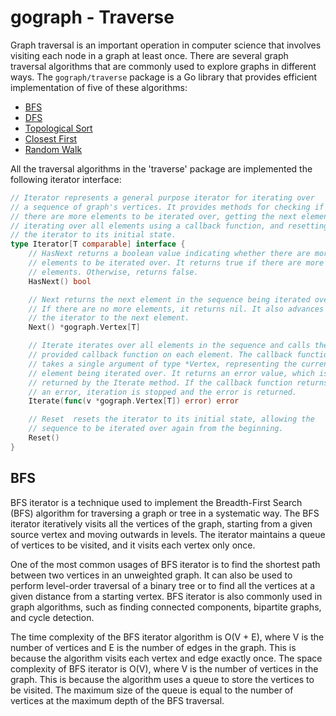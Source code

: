 # gograph - Traverse

Graph traversal is an important operation in computer science that involves 
visiting each node in a graph at least once. There are several graph traversal
algorithms that are commonly used to explore graphs in different ways. 
The `gograph/traverse` package is a Go library that provides efficient implementation
 of five of these algorithms:
* [BFS](#BFS)
* [DFS](#DFS)
* [Topological Sort](#Topological-Sort)
* [Closest First](#Closest-First)
* [Random Walk](#Random-Walk)

All the traversal algorithms in the 'traverse' package are implemented the following 
iterator interface:
```go
// Iterator represents a general purpose iterator for iterating over
// a sequence of graph's vertices. It provides methods for checking if
// there are more elements to be iterated over, getting the next element,
// iterating over all elements using a callback function, and resetting
// the iterator to its initial state.
type Iterator[T comparable] interface {
	// HasNext returns a boolean value indicating whether there are more
	// elements to be iterated over. It returns true if there are more
	// elements. Otherwise, returns false.
	HasNext() bool

	// Next returns the next element in the sequence being iterated over.
	// If there are no more elements, it returns nil. It also advances
	// the iterator to the next element.
	Next() *gograph.Vertex[T]

	// Iterate iterates over all elements in the sequence and calls the
	// provided callback function on each element. The callback function
	// takes a single argument of type *Vertex, representing the current
	// element being iterated over. It returns an error value, which is
	// returned by the Iterate method. If the callback function returns
	// an error, iteration is stopped and the error is returned.
	Iterate(func(v *gograph.Vertex[T]) error) error

	// Reset  resets the iterator to its initial state, allowing the
	// sequence to be iterated over again from the beginning.
	Reset()
}
```
## BFS
BFS iterator is a technique used to implement the Breadth-First Search (BFS) 
algorithm for traversing a graph or tree in a systematic way. The BFS iterator 
iteratively visits all the vertices of the graph, starting from a given source
vertex and moving outwards in levels. The iterator maintains a queue of vertices
to be visited, and it visits each vertex only once.

One of the most common usages of BFS iterator is to find the shortest path between 
two vertices in an unweighted graph. It can also be used to perform level-order
traversal of a binary tree or to find all the vertices at a given distance from a 
starting vertex. BFS iterator is also commonly used in graph algorithms, such as
finding connected components, bipartite graphs, and cycle detection.

The time complexity of the BFS iterator algorithm is O(V + E), where V is the 
number of vertices and E is the number of edges in the graph. This is because 
the algorithm visits each vertex and edge exactly once. The space complexity of
BFS iterator is O(V), where V is the number of vertices in the graph. This is
because the algorithm uses a queue to store the vertices to be visited. The 
maximum size of the queue is equal to the number of vertices at the maximum 
depth of the BFS traversal.